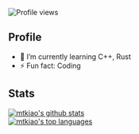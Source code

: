 ![Profile views](https://gpvc.arturio.dev/mtkiao)   
## Profile
- 🌱 I’m currently learning C++, Rust
- ⚡ Fun fact: Coding

## Stats
[![mtkiao's github stats](https://github-readme-stats.vercel.app/api?username=mtkiao)](https://github.com/anuraghazra/github-readme-stats)  
[![mtkiao's top languages](https://github-readme-stats.vercel.app/api/top-langs/?username=mtkiao&theme=blue-green)](https://github.com/anuraghazra/github-readme-stats)

